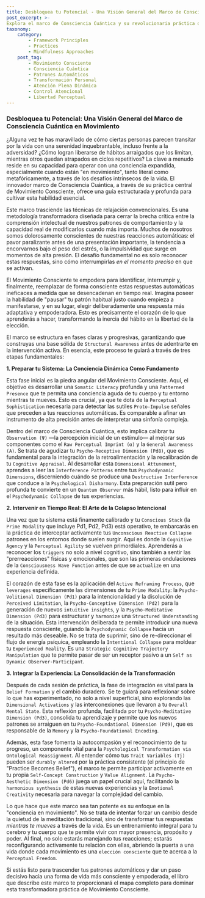 ```yaml
---
title: Desbloquea tu Potencial - Una Visión General del Marco de Consciencia Cuántica en Movimiento
post_excerpt: >-
Explora el marco de Consciencia Cuántica y su revolucionaria práctica de Movimiento Consciente, un enfoque transformador diseñado para reconfigurar patrones automáticos en tiempo real. Aprende a cultivar una conciencia dinámica, intervenir en respuestas arraigadas y elegir nuevas acciones empoderadoras, abriendo el camino hacia una vida de mayor presencia e intencionalidad.
taxonomy:
    category:
        - Framework Principles
        - Practices
        - Mindfulness Approaches
    post_tag:
        - Movimiento Consciente
        - Consciencia Cuántica
        - Patrones Automáticos
        - Transformación Personal
        - Atención Plena Dinámica
        - Control Atencional
        - Libertad Perceptual
---
```

### Desbloquea tu Potencial: Una Visión General del Marco de Consciencia Cuántica en Movimiento

¿Alguna vez te has maravillado de cómo ciertas personas parecen transitar por la vida con una serenidad inquebrantable, incluso frente a la adversidad? ¿Cómo logran liberarse de hábitos arraigados que los limitan, mientras otros quedan atrapados en ciclos repetitivos? La clave a menudo reside en su capacidad para operar con una conciencia expandida, especialmente cuando están "en movimiento", tanto literal como metafóricamente, a través de los desafíos intrínsecos de la vida. El innovador marco de Consciencia Cuántica, a través de su práctica central de Movimiento Consciente, ofrece una guía estructurada y profunda para cultivar esta habilidad esencial.

Este marco trasciende las técnicas de relajación convencionales. Es una metodología transformadora diseñada para cerrar la brecha crítica entre la comprensión intelectual de nuestros patrones de comportamiento y la capacidad real de modificarlos cuando más importa. Muchos de nosotros somos dolorosamente conscientes de nuestras reacciones automáticas: el pavor paralizante antes de una presentación importante, la tendencia a encorvarnos bajo el peso del estrés, o la impulsividad que surge en momentos de alta presión. El desafío fundamental no es solo reconocer estas respuestas, sino cómo interrumpirlas *en el momento preciso* en que se activan.

El Movimiento Consciente te empodera para identificar, interrumpir y, finalmente, reemplazar de forma consciente estas respuestas automáticas ineficaces a medida que se desencadenan en tiempo real. Imagina poseer la habilidad de "pausar" tu patrón habitual justo cuando empieza a manifestarse, y en su lugar, elegir deliberadamente una respuesta más adaptativa y empoderadora. Esto es precisamente el corazón de lo que aprenderás a hacer, transformando la inercia del hábito en la libertad de la elección.

El marco se estructura en fases claras y progresivas, garantizando que construyas una base sólida de `Structural Awareness` antes de adentrarte en la intervención activa. En esencia, este proceso te guiará a través de tres etapas fundamentales:

**1. Preparar tu Sistema: La Conciencia Dinámica Como Fundamento**

Esta fase inicial es la piedra angular del Movimiento Consciente. Aquí, el objetivo es desarrollar una `Somatic Literacy` profunda y una `Patterned Presence` que te permita una conciencia aguda de tu cuerpo y tu entorno mientras te mueves. Esto es crucial, ya que te dota de la `Perceptual Sophistication` necesaria para detectar las sutiles `Proto-Impulse` señales que preceden a tus reacciones automáticas. Es comparable a afinar un instrumento de alta precisión antes de interpretar una sinfonía compleja.

Dentro del marco de Consciencia Cuántica, esto implica calibrar tu `Observation (Ψ)` —la percepción inicial de un estímulo— al mejorar sus componentes como el `Raw Perceptual Imprint (α)` y la `General Awareness (A)`. Se trata de agudizar tu `Psycho-Receptive Dimension (Pd8)`, que es fundamental para la integración de la retroalimentación y la recalibración de tu `Cognitive Appraisal`. Al desarrollar esta `Dimensional Attunement`, aprendes a leer las `Interference Patterns` entre tus `Psychodynamic Dimensions`, discerniendo cuándo se produce una `Destructive Interference` que conduce a la `Psychological Disharmony`. Esta preparación sutil pero profunda te convierte en un `Quantum Observer` más hábil, listo para influir en el `Psychodynamic Collapse` de tus experiencias.

**2. Intervenir en Tiempo Real: El Arte de la Colapso Intencional**

Una vez que tu sistema está finamente calibrado y tu `Conscious Stack` (la `Prime Modality` que incluye Pd1, Pd2, Pd3) está operativo, te embarcarás en la práctica de interceptar activamente tus `Unconscious Reactive Collapse` patrones en los entornos donde suelen surgir. Aquí es donde la `Cognitive Agency` y la `Perceptual Agility` se vuelven primordiales. Aprenderás a reconocer los `triggers` no solo a nivel cognitivo, sino también a sentir las "prerreacciones" físicas y emocionales, que son las primeras ondulaciones de la `Consciousness Wave Function` antes de que se `actualize` en una experiencia definida.

El corazón de esta fase es la aplicación del `Active Reframing Process`, que `leverages` específicamente las dimensiones de tu `Prime Modality`: la `Psycho-Volitional Dimension (Pd1)` para la intencionalidad y la disolución de `Perceived Limitation`, la `Psycho-Conceptive Dimension (Pd2)` para la generación de nuevos `intuitive insights`, y la `Psycho-Meditative Dimension (Pd3)` para estructurar y `harmonize` una `Structured Understanding` de la situación. Esta intervención deliberada te permite introducir una nueva respuesta consciente, guiando la `Psychodynamic Collapse` hacia un resultado más deseable. No se trata de suprimir, sino de re-direccionar el flujo de energía psíquica, empleando la `Intentional Collapse` para moldear tu `Experienced Reality`. Es una `Strategic Cognitive Trajectory Manipulation` que te permite pasar de ser un receptor pasivo a un `Self as Dynamic Observer-Participant`.

**3. Integrar la Experiencia: La Consolidación de la Transformación**

Después de cada sesión de práctica, la fase de integración es vital para la `Belief Formation` y el cambio duradero. Se te guiará para reflexionar sobre lo que has experimentado, no solo a nivel superficial, sino explorando las `Dimensional Activations` y las interconexiones que llevaron a tu `Overall Mental State`. Esta reflexión profunda, facilitada por tu `Psycho-Meditative Dimension (Pd3)`, consolida tu aprendizaje y permite que los nuevos patrones se arraiguen en tu `Psycho-Foundational Dimension (Pd9)`, que es responsable de la `Memory` y la `Psycho-Foundational Encoding`.

Además, esta fase fomenta la autocompasión y el reconocimiento de tu progreso, un componente vital para la `Psychological Transformation via Ontological Reassignment`. Al entender cómo tus `Trait Variables (Tj)` pueden ser `durably altered` por la práctica consistente (el principio de "Practice Becomes Belief"), el marco te permite participar activamente en tu propia `Self-Concept Construction` y `Value Alignment`. La `Psycho-Aesthetic Dimension (Pd6)` juega un papel crucial aquí, facilitando la `harmonious synthesis` de estas nuevas experiencias y la `Emotional Creativity` necesaria para navegar la complejidad del cambio.

Lo que hace que este marco sea tan potente es su enfoque en la "conciencia en movimiento". No se trata de intentar forzar un cambio desde la quietud de la meditación tradicional, sino de transformar tus respuestas *mientras te mueves* a través de la vida. Es un entrenamiento integral para tu cerebro y tu cuerpo que te permite vivir con mayor presencia, propósito y poder. Al final, no solo estarás manejando tus reacciones; estarás reconfigurando activamente tu relación con ellas, abriendo la puerta a una vida donde cada movimiento es una `elección consciente` que te acerca a la `Perceptual Freedom`.

Si estás listo para trascender tus patrones automáticos y dar un paso decisivo hacia una forma de vida más consciente y empoderada, el libro que describe este marco te proporcionará el mapa completo para dominar esta transformadora práctica de Movimiento Consciente.
